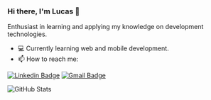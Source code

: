 ### Hi there, I'm Lucas 👋

Enthusiast in learning and applying my knowledge on development technologies.

- 💻 Currently learning web and mobile development. 
- 📫 How to reach me:  

[![Linkedin Badge](https://img.shields.io/badge/-LinkedIn-0e76a8?style=flat-square&logo=Linkedin&logoColor=white&link=https://www.linkedin.com/in/lucaspassini/)](https://www.linkedin.com/in/lucaspassini/) 
[![Gmail Badge](https://img.shields.io/badge/-Gmail-c0392b?style=flat-square&logo=Gmail&logoColor=white&link=mailto:lucas.passini1@gmail.com)](mailto:lucas.passini1@gmail.com)

![GitHub Stats](https://github-readme-stats.vercel.app/api?username=lucaspassini&theme=dark)
